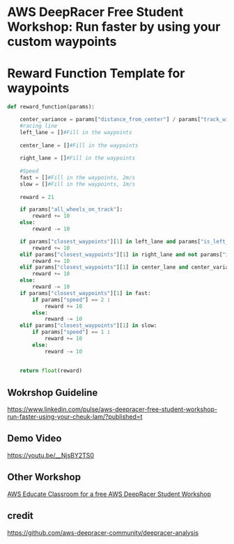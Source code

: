 # AWS DeepRacer Free Student Workshop: Run faster by using your custom waypoints
# Reward Function Template for waypoints

```python
def reward_function(params):

    center_variance = params["distance_from_center"] / params["track_width"]
    #racing line
    left_lane = []#Fill in the waypoints
    
    center_lane = []#Fill in the waypoints
    
    right_lane = []#Fill in the waypoints
    
    #Speed
    fast = []#Fill in the waypoints, 2m/s
    slow = []#Fill in the waypoints, 1m/s
    
    reward = 21

    if params["all_wheels_on_track"]:
        reward += 10
    else:
        reward -= 10

    if params["closest_waypoints"][1] in left_lane and params["is_left_of_center"]:
        reward += 10
    elif params["closest_waypoints"][1] in right_lane and not params["is_left_of_center"]:
        reward += 10
    elif params["closest_waypoints"][1] in center_lane and center_variance < 0.4:
        reward += 10
    else:
        reward -= 10
    if params["closest_waypoints"][1] in fast:
        if params["speed"] == 2 :
            reward += 10
        else:
            reward -= 10
    elif params["closest_waypoints"][1] in slow:
        if params["speed"] == 1 :
            reward += 10
        else:
            reward -= 10
        
    
    return float(reward)
```
## Wokrshop Guideline
https://www.linkedin.com/pulse/aws-deepracer-free-student-workshop-run-faster-using-your-cheuk-lam/?published=t
## Demo Video
https://youtu.be/__NjsBY2TS0
## Other Workshop
[AWS Educate Classroom for a free AWS DeepRacer Student Workshop](https://www.linkedin.com/pulse/aws-educate-classroom-free-deepracer-student-workshop-yuen-oscar/?trackingId=Ug9v8CodQdG7MXETAri5Ww%3D%3D)

## credit
https://github.com/aws-deepracer-community/deepracer-analysis

